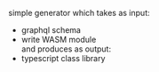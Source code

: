 simple generator which takes as input:  
- graphql schema  
- write WASM module  
and produces as output:  
- typescript class library  
